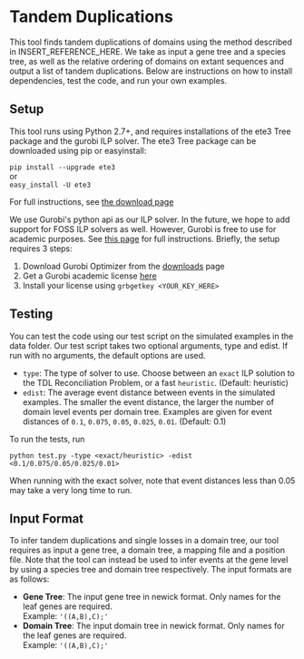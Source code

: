 # Tandem Duplications

This tool finds tandem duplications of domains using the method described in INSERT_REFERENCE_HERE. We take as input a gene tree and a species tree, as well as the relative ordering of domains on extant sequences and output a list of tandem duplications. Below are instructions on how to install dependencies, test the code, and run your own examples.

## Setup

This tool runs using Python 2.7+, and requires installations of the ete3 Tree package and the gurobi ILP solver. The ete3 Tree package can be downloaded using pip or easyinstall:

`pip install --upgrade ete3`  
or  
`easy_install -U ete3`

For full instructions, see [the download page](http://etetoolkit.org/download/)

We use Gurobi's python api as our ILP solver. In the future, we hope to add support for FOSS ILP solvers as well. However, Gurobi is free to use for academic purposes. See [this page](https://www.gurobi.com/academia/academic-program-and-licenses/) for full instructions. Briefly, the setup requires 3 steps:

1. Download Gurobi Optimizer from the [downloads](https://www.gurobi.com/downloads/) page
2. Get a Gurobi academic license [here](https://www.gurobi.com/downloads/end-user-license-agreement-academic/)
3. Install your license using `grbgetkey <YOUR_KEY_HERE>`

## Testing

You can test the code using our test script on the simulated examples in the data folder. Our test script takes two optional arguments, type and edist. If run with no arguments, the default options are used.

* `type`: The type of solver to use. Choose between an `exact` ILP solution to the TDL Reconciliation Problem, or a fast `heuristic`. (Default: heuristic)
* `edist`: The average event distance between events in the simulated examples. The smaller the event distance, the larger the number of domain level events per domain tree. Examples are given for event distances of `0.1`, `0.075`, `0.05`, `0.025`, `0.01`. (Default: 0.1)

To run the tests, run 

`python test.py -type <exact/heuristic> -edist <0.1/0.075/0.05/0.025/0.01>`

When running with the exact solver, note that event distances less than 0.05 may take a very long time to run.

## Input Format

To infer tandem duplications and single losses in a domain tree, our tool requires as input a gene tree, a domain tree, a mapping file and a position file. Note that the tool can instead be used to infer events at the gene level by using a species tree and domain tree respectively. The input formats are as follows:

* **Gene Tree**: The input gene tree in newick format. Only names for the leaf genes are required.<br>  Example: `'((A,B),C);'`
* **Domain Tree**: The input domain tree in newick format. Only names for the leaf genes are required.<br>  Example: `'((A,B),C);'` 

